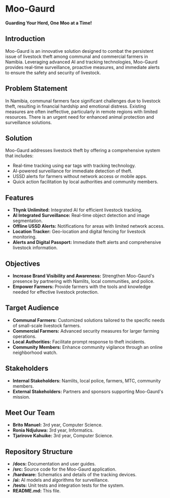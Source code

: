 # **Moo-Gaurd**

**Guarding Your Herd, One Moo at a Time!**

## **Introduction**

Moo-Gaurd is an innovative solution designed to combat the persistent issue of livestock theft among communal and commercial farmers in Namibia. Leveraging advanced AI and tracking technologies, Moo-Gaurd provides real-time surveillance, proactive measures, and immediate alerts to ensure the safety and security of livestock.

## **Problem Statement**

In Namibia, communal farmers face significant challenges due to livestock theft, resulting in financial hardship and emotional distress. Existing measures are often ineffective, particularly in remote regions with limited resources. There is an urgent need for enhanced animal protection and surveillance solutions.

## **Solution**

Moo-Gaurd addresses livestock theft by offering a comprehensive system that includes:
- Real-time tracking using ear tags with tracking technology.
- AI-powered surveillance for immediate detection of theft.
- USSD alerts for farmers without network access or mobile apps.
- Quick action facilitation by local authorities and community members.

## **Features**

- **Thynk Unlimited:** Integrated AI for efficient livestock tracking.
- **AI Integrated Surveillance:** Real-time object detection and image segmentation.
- **Offline USSD Alerts:** Notifications for areas with limited network access.
- **Location Tracker:** Geo-location and digital fencing for livestock monitoring.
- **Alerts and Digital Passport:** Immediate theft alerts and comprehensive livestock information.

## **Objectives**

- **Increase Brand Visibility and Awareness:** Strengthen Moo-Gaurd's presence by partnering with Namlits, local communities, and police.
- **Empower Farmers:** Provide farmers with the tools and knowledge needed for effective livestock protection.

## **Target Audience**

- **Communal Farmers:** Customized solutions tailored to the specific needs of small-scale livestock farmers.
- **Commercial Farmers:** Advanced security measures for larger farming operations.
- **Local Authorities:** Facilitate prompt response to theft incidents.
- **Community Members:** Enhance community vigilance through an online neighborhood watch.

## **Stakeholders**

- **Internal Stakeholders:** Namlits, local police, farmers, MTC, community members.
- **External Stakeholders:** Partners and sponsors supporting Moo-Gaurd's mission.

## **Meet Our Team**

- **Brito Manuel:** 3rd year, Computer Science.
- **Ronia Ndjuluwa:** 3rd year, Informatics.
- **Tjarirove Kahuike:** 3rd year, Computer Science.

## **Repository Structure**

- **/docs:** Documentation and user guides.
- **/src:** Source code for the Moo-Gaurd application.
- **/hardware:** Schematics and details of the tracking devices.
- **/ai:** AI models and algorithms for surveillance.
- **/tests:** Unit tests and integration tests for the system.
- **README.md:** This file.



